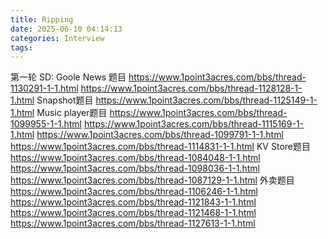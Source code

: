 ```yaml
---
title: Ripping
date: 2025-06-10 04:14:13
categories: Interview
tags:
---
```



第一轮 SD: Goole News 题目
https://www.1point3acres.com/bbs/thread-1130291-1-1.html
https://www.1point3acres.com/bbs/thread-1128128-1-1.html
Snapshot题目
https://www.1point3acres.com/bbs/thread-1125149-1-1.html
Music player题目
https://www.1point3acres.com/bbs/thread-1099955-1-1.html
https://www.1point3acres.com/bbs/thread-1115169-1-1.html
https://www.1point3acres.com/bbs/thread-1099791-1-1.html
https://www.1point3acres.com/bbs/thread-1114831-1-1.html
KV Store题目
https://www.1point3acres.com/bbs/thread-1084048-1-1.html
https://www.1point3acres.com/bbs/thread-1098036-1-1.html
https://www.1point3acres.com/bbs/thread-1087129-1-1.html
外卖题目
https://www.1point3acres.com/bbs/thread-1106246-1-1.html
https://www.1point3acres.com/bbs/thread-1121843-1-1.html
https://www.1point3acres.com/bbs/thread-1121468-1-1.html
https://www.1point3acres.com/bbs/thread-1127613-1-1.html




